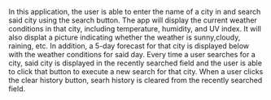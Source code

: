 In this application, the user is able to enter the name of a city in and search said city using the search button. The app will display the current weather conditions in that city, including temperature, humidity, and UV index. It will also displat a picture indicating whether  the weather is sunny,cloudy, raining, etc. In addition,  a 5-day forecast for that city is displayed below with the weather conditions for said day. Every time a user searches for a city, said city is displayed in the recently searched field and the user is able to click that button to execute a new search for that city. When a user clicks the clear history button, searh history is cleared from the recently searched field.
